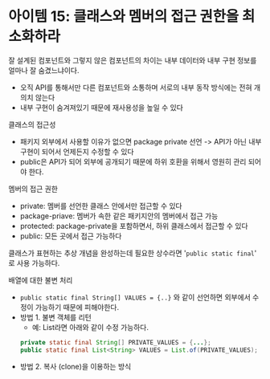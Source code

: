 # 아이템 15: 클래스와 멤버의 접근 권한을 최소화하라
잘 설계된 컴포넌트와 그렇지 않은 컴포넌트의 차이는 내부 데이터와 내부 구현 정보를 얼마나 잘 숨겼느냐이다.
- 오직 API를 통해서만 다른 컴포넌트와 소통하며 서로의 내부 동작 방식에는 전혀 개의치 않는다
- 내부 구현이 숨겨져있기 때문에 재사용성을 높일 수 있다

클래스의 접근성
- 패키지 외부에서 사용할 이유가 없으면 package private 선언 -> API가 아닌 내부 구현이 되어서 언제든지 수정할 수 있다
- public은 API가 되어 외부에 공개되기 때문에 하위 호환을 위해서 영원히 관리 되어야 한다. 

멤버의 접근 권한
- private: 멤버를 선언한 클래스 안에서만 접근할 수 있다
- package-priave: 멤버가 속한 같은 패키지안의 멤버에서 접근 가능
- protected: package-private을 포함하면서, 하위 클래스에서 접근할 수 있다
- public: 모든 곳에서 접근 가능하다

클래스가 표현하는 추상 개념을 완성하는데 필요한 상수라면 '`public static final`' 로 사용 가능하다.

배열에 대한 불변 처리
- `public static final String[] VALUES = {..}` 와 같이 선언하면 외부에서 수정이 가능하기 때문에 피해야한다.
- 방법 1. 불변 객체를 리턴
   - 예: List라면 아래와 같이 수정 가능하다. 
   ```java
   private static final String[] PRIVATE_VALUES = {...};
   public static final List<String> VALUES = List.of(PRIVATE_VALUES);
   ```
- 방법 2. 복사 (clone)을 이용하는 방식
